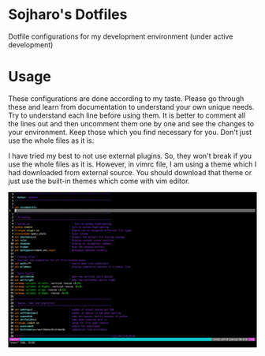 # Sojharo's Dotfiles
Dotfile configurations for my development environment (under active development)

# Usage
These configurations are done according to my taste. Please go through these and learn from documentation to
understand your own unique needs. Try to understand each line before using them. It is better to comment all
the lines out and then uncomment them one by one and see the changes to your environment. Keep those which you
find necessary for you. Don't just use the whole files as it is.

I have tried my best to not use external plugins. So, they won't break if you use the whole files as it is. 
However, in vimrc file, I am using a theme which I had downloaded from external source. You should download
that theme or just use the built-in themes which come with vim editor.

![img](https://github.com/sojharo/dotfiles/blob/master/docs/vim.png)
